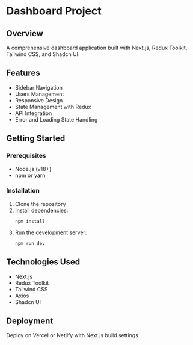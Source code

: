 # Dashboard Project

## Overview
A comprehensive dashboard application built with Next.js, Redux Toolkit, Tailwind CSS, and Shadcn UI.

## Features
- Sidebar Navigation
- Users Management
- Responsive Design
- State Management with Redux
- API Integration
- Error and Loading State Handling

## Getting Started

### Prerequisites
- Node.js (v18+)
- npm or yarn

### Installation
1. Clone the repository
2. Install dependencies:
   ```
   npm install
   ```
3. Run the development server:
   ```
   npm run dev
   ```

## Technologies Used
- Next.js
- Redux Toolkit
- Tailwind CSS
- Axios
- Shadcn UI

## Deployment
Deploy on Vercel or Netlify with Next.js build settings.